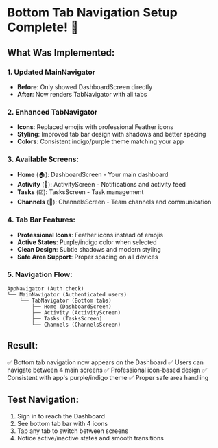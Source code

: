 # Bottom Tab Navigation Setup Complete! 🎉

## What Was Implemented:

### 1. Updated MainNavigator
- **Before**: Only showed DashboardScreen directly
- **After**: Now renders TabNavigator with all tabs

### 2. Enhanced TabNavigator
- **Icons**: Replaced emojis with professional Feather icons
- **Styling**: Improved tab bar design with shadows and better spacing
- **Colors**: Consistent indigo/purple theme matching your app

### 3. Available Screens:
- **Home** (🏠): DashboardScreen - Your main dashboard
- **Activity** (🔔): ActivityScreen - Notifications and activity feed
- **Tasks** (☑️): TasksScreen - Task management
- **Channels** (💬): ChannelsScreen - Team channels and communication

### 4. Tab Bar Features:
- **Professional Icons**: Feather icons instead of emojis
- **Active States**: Purple/indigo color when selected
- **Clean Design**: Subtle shadows and modern styling
- **Safe Area Support**: Proper spacing on all devices

### 5. Navigation Flow:
```
AppNavigator (Auth check)
└── MainNavigator (Authenticated users)
    └── TabNavigator (Bottom tabs)
        ├── Home (DashboardScreen)
        ├── Activity (ActivityScreen)
        ├── Tasks (TasksScreen)
        └── Channels (ChannelsScreen)
```

## Result:
✅ Bottom tab navigation now appears on the Dashboard
✅ Users can navigate between 4 main screens
✅ Professional icon-based design
✅ Consistent with app's purple/indigo theme
✅ Proper safe area handling

## Test Navigation:
1. Sign in to reach the Dashboard
2. See bottom tab bar with 4 icons
3. Tap any tab to switch between screens
4. Notice active/inactive states and smooth transitions
